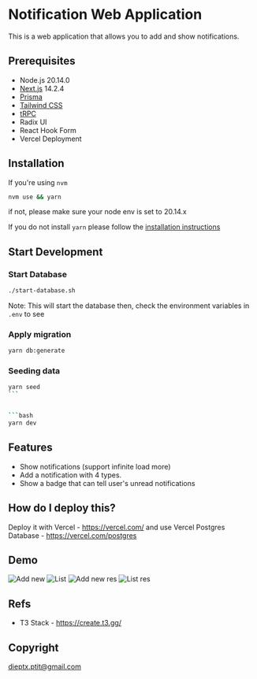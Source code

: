 # Notification Web Application

This is a web application that allows you to add and show notifications.

## Prerequisites

- Node.js 20.14.0
- [Next.js](https://nextjs.org) 14.2.4
- [Prisma](https://prisma.io)
- [Tailwind CSS](https://tailwindcss.com)
- [tRPC](https://trpc.io)
- Radix UI
- React Hook Form
- Vercel Deployment

## Installation

If you're using `nvm`

```bash
nvm use && yarn
```

if not, please make sure your node env is set to 20.14.x

If you do not install `yarn` please follow the [installation instructions](https://yarnpkg.com/)

## Start Development

### Start Database

```bash
./start-database.sh
```

Note: This will start the database then, check the environment variables in `.env` to see

### Apply migration

```bash
yarn db:generate
```

### Seeding data

````bash
yarn seed
```


```bash
yarn dev
````
## Features
* Show notifications (support infinite load more)
* Add a notification with 4 types.
* Show a badge that can tell user's unread notifications

## How do I deploy this?

Deploy it with Vercel - https://vercel.com/
and use Vercel Postgres Database - https://vercel.com/postgres

## Demo

![Add new](./demo/pic-1.png?raw=true "Add new")
![List](./demo/pic-2.png?raw=true "List")
![Add new res](./demo/pic-3.png?raw=true "Add new res")
![List res](./demo/pic-4.png?raw=true "List res")

## Refs

- T3 Stack - https://create.t3.gg/

## Copyright

dieptx.ptit@gmail.com

